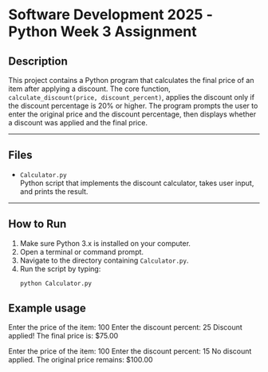 # Software Development 2025 -Python Week 3 Assignment

## Description

This project contains a Python program that calculates the final price of an item after applying a discount. The core function, `calculate_discount(price, discount_percent)`, applies the discount only if the discount percentage is 20% or higher. The program prompts the user to enter the original price and the discount percentage, then displays whether a discount was applied and the final price.

---

## Files

- `Calculator.py`  
  Python script that implements the discount calculator, takes user input, and prints the result.

---

## How to Run

1. Make sure Python 3.x is installed on your computer.
2. Open a terminal or command prompt.
3. Navigate to the directory containing `Calculator.py`.
4. Run the script by typing:
   ```bash
   python Calculator.py
## Example usage
Enter the price of the item: 100
Enter the discount percent: 25
Discount applied! The final price is: $75.00

Enter the price of the item: 100
Enter the discount percent: 15
No discount applied. The original price remains: $100.00
